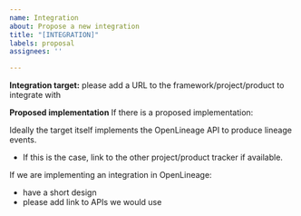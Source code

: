 ```yaml
---
name: Integration
about: Propose a new integration
title: "[INTEGRATION]"
labels: proposal
assignees: ''

---
```


**Integration target:**
please add a URL to the framework/project/product to integrate with

**Proposed implementation**
If there is a proposed implementation:

Ideally the target itself implements the OpenLineage API to produce lineage events.
 - If this is the case, link to the other project/product tracker if available.

If we are implementing an integration in OpenLineage:
- have a short design
- please add link to APIs we would use
